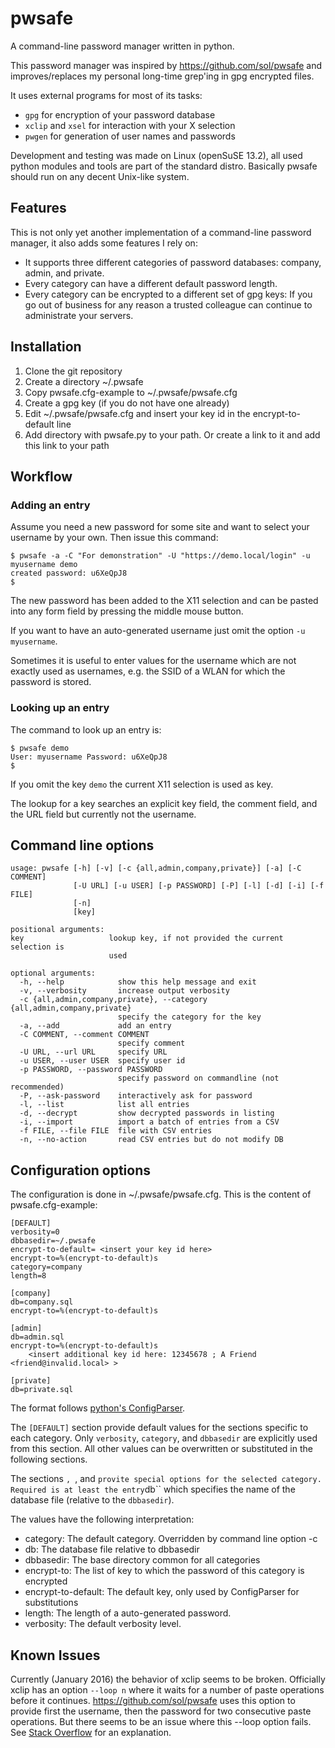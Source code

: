 # pwsafe
A command-line password manager written in python.

This password manager was inspired by https://github.com/sol/pwsafe and
improves/replaces my personal long-time grep'ing in gpg encrypted files.

It uses external programs for most of its tasks:
* `gpg` for encryption of your password database
* `xclip` and `xsel` for interaction with your X selection
* `pwgen` for generation of user names and passwords

Development and testing was made on Linux (openSuSE 13.2), all used python
modules and tools are part of the standard distro. Basically pwsafe should run
on any decent Unix-like system.

## Features
This is not only yet another implementation of a command-line password manager,
it also adds some features I rely on:

* It supports three different categories of password databases: company,
  admin, and private. 
* Every category can have a different default password length.
* Every category can be encrypted to a different set of gpg keys: If you go
  out of business for any reason a trusted colleague can continue to
  administrate your servers.

## Installation

1. Clone the git repository
2. Create a directory ~/.pwsafe
3. Copy pwsafe.cfg-example to ~/.pwsafe/pwsafe.cfg
4. Create a gpg key (if you do not have one already)
5. Edit ~/.pwsafe/pwsafe.cfg and insert your key id in the encrypt-to-default line
6. Add directory with pwsafe.py to your path. Or create a link to it and add this link to your path

## Workflow

### Adding an entry
Assume you need a new password for some site and want to select your username
by your own. Then issue this command:

    $ pwsafe -a -C "For demonstration" -U "https://demo.local/login" -u myusername demo
    created password: u6XeQpJ8
    $

The new password has been added to the X11 selection and can be pasted into
any form field by pressing the middle mouse button.

If you want to have an auto-generated username just omit the option `-u
myusername`.

Sometimes it is useful to enter values for the username which are not exactly
used as usernames, e.g. the SSID of a WLAN for which the password is stored.

### Looking up an entry
The command to look up an entry is:

    $ pwsafe demo
    User: myusername Password: u6XeQpJ8
    $

If you omit the key `demo` the current X11 selection is used as key. 

The lookup for a key searches an explicit key field, the comment field, and
the URL field but currently not the username.

## Command line options

    usage: pwsafe [-h] [-v] [-c {all,admin,company,private}] [-a] [-C COMMENT]
                  [-U URL] [-u USER] [-p PASSWORD] [-P] [-l] [-d] [-i] [-f FILE]
                  [-n]
                  [key]
                  
    positional arguments:
    key                   lookup key, if not provided the current selection is
                          used
                          
    optional arguments:
      -h, --help            show this help message and exit
      -v, --verbosity       increase output verbosity
      -c {all,admin,company,private}, --category {all,admin,company,private}
                            specify the category for the key
      -a, --add             add an entry
      -C COMMENT, --comment COMMENT
                            specify comment
      -U URL, --url URL     specify URL
      -u USER, --user USER  specify user id
      -p PASSWORD, --password PASSWORD
                            specify password on commandline (not recommended)
      -P, --ask-password    interactively ask for password
      -l, --list            list all entries
      -d, --decrypt         show decrypted passwords in listing
      -i, --import          import a batch of entries from a CSV
      -f FILE, --file FILE  file with CSV entries
      -n, --no-action       read CSV entries but do not modify DB

## Configuration options
The configuration is done in ~/.pwsafe/pwsafe.cfg. This is the content of
pwsafe.cfg-example:

    [DEFAULT]
    verbosity=0
    dbbasedir=~/.pwsafe
    encrypt-to-default= <insert your key id here>
    encrypt-to=%(encrypt-to-default)s
    category=company
    length=8
      
    [company]
    db=company.sql
    encrypt-to=%(encrypt-to-default)s
      
    [admin]
    db=admin.sql
    encrypt-to=%(encrypt-to-default)s
        <insert additional key id here: 12345678 ; A Friend <friend@invalid.local> >
        
    [private]
    db=private.sql

The format follows [python's
ConfigParser](https://docs.python.org/2/library/configparser.html). 

The `[DEFAULT]` section provide default values for the sections specific to
each category. Only `verbosity`, `category`, and `dbbasedir` are explicitly
used from this section. All other values can be overwritten or substituted in
the following sections.

The sections ``, ``, and `` provite special options for the selected
category. Required is at least the entry ``db`` which specifies the name of
the database file (relative to the `dbbasedir`).

The values have the following interpretation:

* category: The default category. Overridden by command line option -c
* db: The database file relative to dbbasedir
* dbbasedir: The base directory common for all categories
* encrypt-to: The list of key to which the password of this category is encrypted 
* encrypt-to-default: The default key, only used by ConfigParser for substitutions
* length: The length of a auto-generated password.
* verbosity: The default verbosity level.

## Known Issues
Currently (January 2016) the behavior of xclip seems to be broken. Officially
xclip has an option `--loop n` where it waits for a number of paste operations
before it continues. https://github.com/sol/pwsafe uses this option to provide
first the username, then the password for two consecutive paste
operations. But there seems to be an issue where this --loop option fails. See
[Stack Overflow](http://stackoverflow.com/a/24332080) for an explanation.
